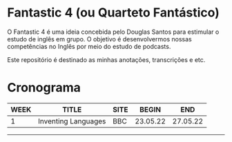 # Fantastic 4 (ou Quarteto Fantástico)

O Fantastic 4 é uma ideia concebida pelo Douglas Santos para estimular o estudo de inglês em grupo.
O objetivo é desenvolvermos nossas competências no Inglês por meio do estudo de podcasts.

Este repositório é destinado as minhas anotações, transcrições e etc.  

# Cronograma

| WEEK |    TITLE                |   SITE    | BEGIN    |     END  |
| ---- |        ----             |   ----    | ----     |     ---- |
|   1  | Inventing Languages     |   BBC     | 23.05.22 | 27.05.22 |
-----------------------------------------------------------------

